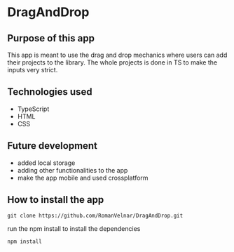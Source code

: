 # DragAndDrop
## Purpose of this app
This app is meant to use the drag and drop mechanics where users can add their projects to the library. The whole projects is done in TS to make the inputs very strict.

## Technologies used
- TypeScript 
- HTML 
- CSS

## Future development
- added local storage 
- adding other functionalities to the app
- make the app mobile and used crossplatform


## How to install the app

```
git clone https://github.com/RomanVelnar/DragAndDrop.git
```

run the npm install to install the dependencies
```
npm install
```
